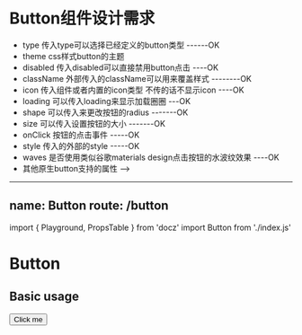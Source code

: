 # Button组件设计需求

- type 传入type可以选择已经定义的button类型 ------OK
- theme css样式button的主题
- disabled 传入disabled可以直接禁用button点击 ----OK
- className 外部传入的className可以用来覆盖样式 --------OK
- icon 传入组件或者内置的icon类型 不传的话不显示icon ----OK
- loading 可以传入loading来显示加载圈圈 ---OK
- shape 可以传入来更改按钮的radius -------OK
- size 可以传入设置按钮的大小 -------OK
- onClick 按钮的点击事件 -----OK
- style 传入的外部的style  -----OK
- waves 是否使用类似谷歌materials design点击按钮的水波纹效果 ----OK
- 其他原生button支持的属性 -->
 
---
name: Button
route: /button
---
 
import { Playground, PropsTable } from 'docz'
import Button from './index.js'
 
# Button
 
<PropsTable of={Button} />
 
## Basic usage
 
<Playground>
 <Button>Click me</Button>
</Playground>